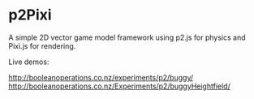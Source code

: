 p2Pixi
======

A simple 2D vector game model framework using p2.js for physics and Pixi.js for rendering.

Live demos:

http://booleanoperations.co.nz/experiments/p2/buggy/
http://booleanoperations.co.nz/Experiments/p2/buggyHeightfield/
